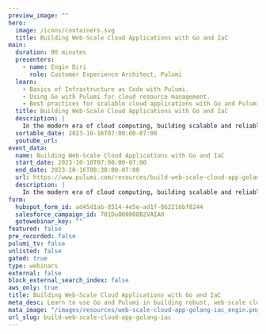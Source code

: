```yaml
---
preview_image: ""
hero:
  image: /icons/containers.svg
  title: Building Web-Scale Cloud Applications with Go and IaC
main:
  duration: 90 minutes
  presenters:
    - name: Engin Diri
      role: Customer Experience Architect, Pulumi
  learn:
    - Basics of Infrastructure as Code with Pulumi.
    - Using Go with Pulumi for cloud resource management.
    - Best practices for scalable cloud applications with Go and Pulumi.
  title: Building Web-Scale Cloud Applications with Go and IaC
  description: |
    In the modern era of cloud computing, building scalable and reliable applications is a necessity. Join us in this hands-on workshop as we dive deep into the world of Infrastructure as Code (IaC) using Pulumi and Go. Tailored for Go developers new to Pulumi, this workshop will guide you through the foundational concepts of IaC, showcasing how Go can be leveraged to design robust cloud applications ready for web-scale.
  sortable_date: 2023-10-16T07:00:00-07:00
  youtube_url: 
event_data:
  name: Building Web-Scale Cloud Applications with Go and IaC
  start_date: 2023-10-16T07:00:00-07:00
  end_date: 2023-10-16T08:30:00-07:00
  url: https://www.pulumi.com/resources/build-web-scale-cloud-app-golang-iac
  description: |
    In the modern era of cloud computing, building scalable and reliable applications is a necessity. Join us in this hands-on workshop as we dive deep into the world of Infrastructure as Code (IaC) using Pulumi and Go. Tailored for Go developers new to Pulumi, this workshop will guide you through the foundational concepts of IaC, showcasing how Go can be leveraged to design robust cloud applications ready for web-scale.
form:
  hubspot_form_id: ad45d1ab-8514-4e5e-ad1f-862216bf8244
  salesforce_campaign_id: 701Du000000B2VAIA0
  gotowebinar_key: ""
featured: false
pre_recorded: false
pulumi_tv: false
unlisted: false
gated: true
type: webinars
external: false
block_external_search_index: false
aws_only: true
title: Building Web-Scale Cloud Applications with Go and IaC
meta_desc: Learn to use Go and Pulumi in building robust, web-scale cloud applications.
mata_image: "/images/resources/web-scale-cloud-app-golang-iac_engin.png"
url_slug: build-web-scale-cloud-app-golang-iac
---
```


